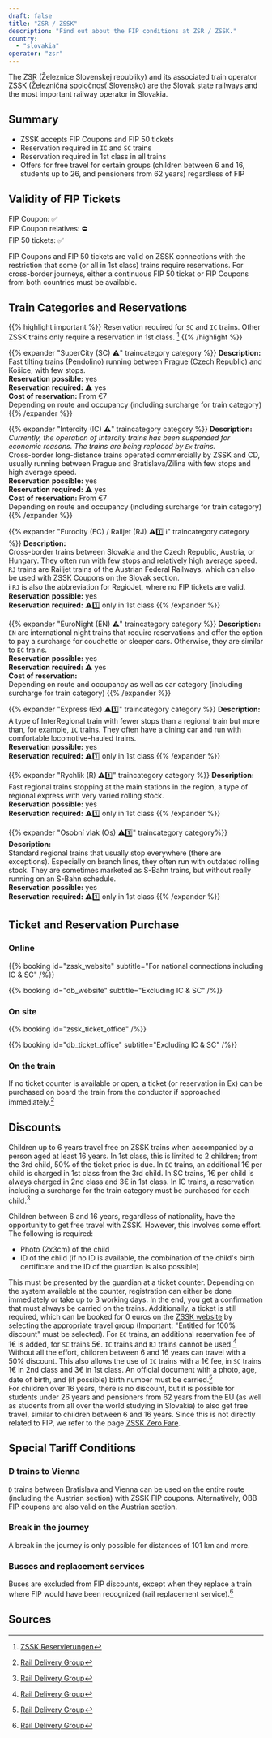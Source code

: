 ```yaml
---
draft: false
title: "ZSR / ZSSK"
description: "Find out about the FIP conditions at ZSR / ZSSK."
country:
  - "slovakia"
operator: "zsr"
---
```


The ZSR (Železnice Slovenskej republiky) and its associated train operator ZSSK (Železničná spoločnosť Slovensko) are the Slovak state railways and the most important railway operator in Slovakia.

## Summary

- ZSSK accepts FIP Coupons and FIP 50 tickets
- Reservation required in `IC` and `SC` trains
- Reservation required in 1st class in all trains
- Offers for free travel for certain groups (children between 6 and 16, students up to 26, and pensioners from 62 years) regardless of FIP

## Validity of FIP Tickets

FIP Coupon: ✅ \
FIP Coupon relatives: ⛔ \
FIP 50 tickets: ✅

FIP Coupons and FIP 50 tickets are valid on ZSSK connections with the restriction that some (or all in 1st class) trains require reservations. For cross-border journeys, either a continuous FIP 50 ticket or FIP Coupons from both countries must be available.

## Train Categories and Reservations

{{% highlight important %}}
Reservation required for `SC` and `IC` trains. Other ZSSK trains only require a reservation in 1st class.  [^2]
{{% /highlight %}}

{{% expander "SuperCity (SC) ⚠️" traincategory category %}}
**Description:** \
Fast tilting trains (Pendolino) running between Prague (Czech Republic) and Košice, with few stops. \
**Reservation possible:** yes \
**Reservation required:** ⚠️ yes \
**Cost of reservation:** From €7 \
Depending on route and occupancy (including surcharge for train category)
{{% /expander %}}

{{% expander "Intercity (IC) ⚠️" traincategory category %}}
**Description:** \
*Currently, the operation of Intercity trains has been suspended for economic reasons. The trains are being replaced by `Ex` trains.* \
Cross-border long-distance trains operated commercially by ZSSK and CD, usually running between Prague and Bratislava/Zilina with few stops and high average speed. \
**Reservation possible:** yes \
**Reservation required:** ⚠️ yes \
**Cost of reservation:** From €7 \
Depending on route and occupancy (including surcharge for train category)
{{% /expander %}}

{{% expander "Eurocity (EC) / Railjet (RJ) ⚠️1️⃣ ℹ️" traincategory category %}}
**Description:** \
Cross-border trains between Slovakia and the Czech Republic, Austria, or Hungary. They often run with few stops and relatively high average speed. `RJ` trains are Railjet trains of the Austrian Federal Railways, which can also be used with ZSSK Coupons on the Slovak section. \
ℹ️ `RJ` is also the abbreviation for RegioJet, where no FIP tickets are valid. \
**Reservation possible:** yes \
**Reservation required:** ⚠️1️⃣ only in 1st class
{{% /expander %}}

{{% expander "EuroNight (EN) ⚠️" traincategory category %}}
**Description:** \
`EN` are international night trains that require reservations and offer the option to pay a surcharge for couchette or sleeper cars. Otherwise, they are similar to `EC` trains. \
**Reservation possible:** yes \
**Reservation required:** ⚠️ yes \
**Cost of reservation:** \
Depending on route and occupancy as well as car category (including surcharge for train category)
{{% /expander %}}

{{% expander "Express (Ex) ⚠️1️⃣" traincategory category %}}
**Description:** \
A type of InterRegional train with fewer stops than a regional train but more than, for example, `IC` trains. They often have a dining car and run with comfortable locomotive-hauled trains. \
**Reservation possible:** yes \
**Reservation required:** ⚠️1️⃣ only in 1st class
{{% /expander %}}

{{% expander "Rychlik (R) ⚠️1️⃣" traincategory category %}}
**Description:** \
Fast regional trains stopping at the main stations in the region, a type of regional express with very varied rolling stock. \
**Reservation possible:** yes \
**Reservation required:** ⚠️1️⃣ only in 1st class
{{% /expander %}}

{{% expander "Osobní vlak (Os) ⚠️1️⃣" traincategory category%}}
**Description:** \
Standard regional trains that usually stop everywhere (there are exceptions). Especially on branch lines, they often run with outdated rolling stock. They are sometimes marketed as S-Bahn trains, but without really running on an S-Bahn schedule. \
**Reservation possible:** yes \
**Reservation required:** ⚠️1️⃣ only in 1st class
{{% /expander %}}

## Ticket and Reservation Purchase
### Online

{{% booking id="zssk_website"
    subtitle="For national connections including IC & SC"
/%}}

{{% booking id="db_website"
    subtitle="Excluding IC & SC"
/%}}

### On site

{{% booking id="zssk_ticket_office" /%}}

{{% booking id="db_ticket_office"
    subtitle="Excluding IC & SC"
/%}}

### On the train

If no ticket counter is available or open, a ticket (or reservation in Ex) can be purchased on board the train from the conductor if approached immediately.[^1]

## Discounts

Children up to 6 years travel free on ZSSK trains when accompanied by a person aged at least 16 years. In 1st class, this is limited to 2 children; from the 3rd child, 50% of the ticket price is due. In `EC` trains, an additional 1€ per child is charged in 1st class from the 3rd child. In SC trains, 1€ per child is always charged in 2nd class and 3€ in 1st class. In IC trains, a reservation including a surcharge for the train category must be purchased for each child.[^1]

Children between 6 and 16 years, regardless of nationality, have the opportunity to get free travel with ZSSK. However, this involves some effort. The following is required:

- Photo (2x3cm) of the child
- ID of the child (if no ID is available, the combination of the child's birth certificate and the ID of the guardian is also possible)

This must be presented by the guardian at a ticket counter. Depending on the system available at the counter, registration can either be done immediately or take up to 3 working days. In the end, you get a confirmation that must always be carried on the trains. Additionally, a ticket is still required, which can be booked for 0 euros on the [ZSSK website](https://www.zssk.sk/) by selecting the appropriate travel group (Important: "Entitled for 100% discount" must be selected). For `EC` trains, an additional reservation fee of 1€ is added, for `SC` trains 5€. `IC` trains and `RJ` trains cannot be used.[^1]
Without all the effort, children between 6 and 16 years can travel with a 50% discount. This also allows the use of `IC` trains with a 1€ fee, in `SC` trains 1€ in 2nd class and 3€ in 1st class. An official document with a photo, age, date of birth, and (if possible) birth number must be carried.[^1] \
For children over 16 years, there is no discount, but it is possible for students under 26 years and pensioners from 62 years from the EU (as well as students from all over the world studying in Slovakia) to also get free travel, similar to children between 6 and 16 years. Since this is not directly related to FIP, we refer to the page [ZSSK Zero Fare](https://www.zssk.sk/en/zero-fare/).

## Special Tariff Conditions

### D trains to Vienna

`D` trains between Bratislava and Vienna can be used on the entire route (including the Austrian section) with ZSSK FIP coupons. Alternatively, ÖBB FIP coupons are also valid on the Austrian section.

### Break in the journey
A break in the journey is only possible for distances of 101 km and more.

### Busses and replacement services
Buses are excluded from FIP discounts, except when they replace a train where FIP would have been recognized (rail replacement service).[^1]

## Sources

[^1]: [Rail Delivery Group](https://www.raildeliverygroup.com/rst/europe-and-fip.html)

[^2]: [ZSSK Reservierungen](https://www.zssk.sk/en/seat-reservations)
